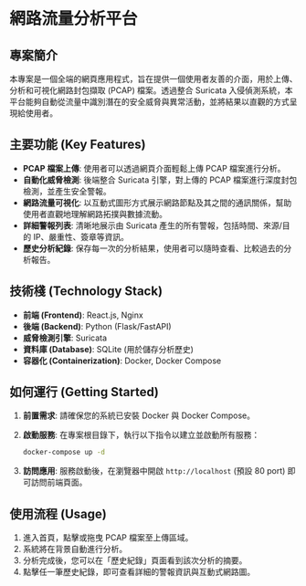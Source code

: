 # 網路流量分析平台

## 專案簡介

本專案是一個全端的網頁應用程式，旨在提供一個使用者友善的介面，用於上傳、分析和可視化網路封包擷取 (PCAP) 檔案。透過整合 Suricata 入侵偵測系統，本平台能夠自動從流量中識別潛在的安全威脅與異常活動，並將結果以直觀的方式呈現給使用者。

## 主要功能 (Key Features)

*   **PCAP 檔案上傳**: 使用者可以透過網頁介面輕鬆上傳 PCAP 檔案進行分析。
*   **自動化威脅檢測**: 後端整合 Suricata 引擎，對上傳的 PCAP 檔案進行深度封包檢測，並產生安全警報。
*   **網路流量可視化**: 以互動式圖形方式展示網路節點及其之間的通訊關係，幫助使用者直觀地理解網路拓撲與數據流動。
*   **詳細警報列表**: 清晰地展示由 Suricata 產生的所有警報，包括時間、來源/目的 IP、嚴重性、簽章等資訊。
*   **歷史分析紀錄**: 保存每一次的分析結果，使用者可以隨時查看、比較過去的分析報告。

## 技術棧 (Technology Stack)

*   **前端 (Frontend)**: React.js, Nginx
*   **後端 (Backend)**: Python (Flask/FastAPI)
*   **威脅檢測引擎**: Suricata
*   **資料庫 (Database)**: SQLite (用於儲存分析歷史)
*   **容器化 (Containerization)**: Docker, Docker Compose

## 如何運行 (Getting Started)

1.  **前置需求**: 請確保您的系統已安裝 Docker 與 Docker Compose。

2.  **啟動服務**: 在專案根目錄下，執行以下指令以建立並啟動所有服務：
    ```bash
    docker-compose up -d
    ```

3.  **訪問應用**: 服務啟動後，在瀏覽器中開啟 `http://localhost` (預設 80 port) 即可訪問前端頁面。

## 使用流程 (Usage)

1.  進入首頁，點擊或拖曳 PCAP 檔案至上傳區域。
2.  系統將在背景自動進行分析。
3.  分析完成後，您可以在「歷史紀錄」頁面看到該次分析的摘要。
4.  點擊任一筆歷史紀錄，即可查看詳細的警報資訊與互動式網路圖。
